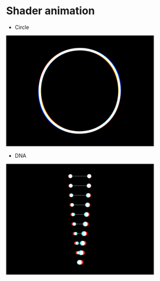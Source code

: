 # Shader animation

- Circle

<img src="https://github.com/HaijianLiu/circle-turbulence-glsl/blob/master/CircleTurbulenceA%402x.gif" width="400">

- DNA

<img src="https://github.com/HaijianLiu/dna-glsl/blob/master/DNA%402x.gif" width="400">
